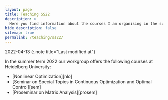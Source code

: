 ```yaml
---
layout: page
title: Teaching SS22
description: >
  Here you find information about the courses I am organising in the summer term 2022.
hide_description: false
sitemap: true
permalink: /teaching/ss22/
---
```


2022-04-13
{:.note title="Last modified at"}

In the summer term 2022 our workgroup offers the following courses at Heidelberg University: 
  - [Nonlinear Optimization][nlo]
  - [Seminar on Special Topics in Continuous Optimization and Optimal Control][sem]
  - [Proseminar on Matrix Analysis][prosem]

